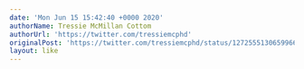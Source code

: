 ```yaml
---
date: 'Mon Jun 15 15:42:40 +0000 2020'
authorName: Tressie McMillan Cottom
authorUrl: 'https://twitter.com/tressiemcphd'
originalPost: 'https://twitter.com/tressiemcphd/status/1272555130659966976'
layout: like
---
```

